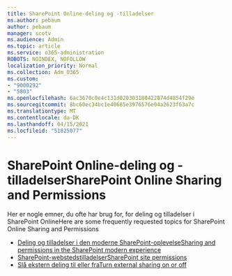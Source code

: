 ```yaml
---
title: SharePoint Online-deling og -tilladelser
ms.author: pebaum
author: pebaum
manager: scotv
ms.audience: Admin
ms.topic: article
ms.service: o365-administration
ROBOTS: NOINDEX, NOFOLLOW
localization_priority: Normal
ms.collection: Adm_O365
ms.custom:
- "9000292"
- "5803"
ms.openlocfilehash: 6ac3670c0e4c131d020303180422874d4854f29e
ms.sourcegitcommit: 8bc60ec34bc1e40685e3976576e04a2623f63a7c
ms.translationtype: MT
ms.contentlocale: da-DK
ms.lasthandoff: 04/15/2021
ms.locfileid: "51825077"
---
```

# <a name="sharepoint-online-sharing-and-permissions"></a><span data-ttu-id="87f20-102">SharePoint Online-deling og -tilladelser</span><span class="sxs-lookup"><span data-stu-id="87f20-102">SharePoint Online Sharing and Permissions</span></span>

<span data-ttu-id="87f20-103">Her er nogle emner, du ofte har brug for, for deling og tilladelser i SharePoint Online</span><span class="sxs-lookup"><span data-stu-id="87f20-103">Here are some frequently requested topics for SharePoint Online Sharing and Permissions</span></span>

- [<span data-ttu-id="87f20-104">Deling og tilladelser i den moderne SharePoint-oplevelse</span><span class="sxs-lookup"><span data-stu-id="87f20-104">Sharing and permissions in the SharePoint modern experience</span></span>](https://docs.microsoft.com/sharepoint/modern-experience-sharing-permissions)
- [<span data-ttu-id="87f20-105">SharePoint-webstedstilladelser</span><span class="sxs-lookup"><span data-stu-id="87f20-105">SharePoint site permissions</span></span>](https://docs.microsoft.com/sharepoint/customize-sharepoint-site-permissions)
- [<span data-ttu-id="87f20-106">Slå ekstern deling til eller fra</span><span class="sxs-lookup"><span data-stu-id="87f20-106">Turn external sharing on or off</span></span>](https://docs.microsoft.com/sharepoint/turn-external-sharing-on-or-off)